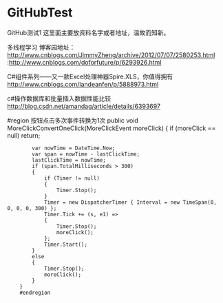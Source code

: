 # GitHubTest
GitHub测试1
这里面主要放资料名字或者地址，温故而知新。

多线程学习
博客园地址：http://www.cnblogs.com/JimmyZheng/archive/2012/07/07/2580253.html
         :http://www.cnblogs.com/doforfuture/p/6293926.html

C#组件系列——又一款Excel处理神器Spire.XLS，你值得拥有
http://www.cnblogs.com/landeanfen/p/5888973.html

c#操作数据库和批量插入数据性能比较
http://blog.csdn.net/amandag/article/details/6393697


#region 按钮点击多次事件转换为1次
        public void MoreClickConvertOneClick(MoreClickEvent moreClick)
        {
            if (moreClick == null)
                return;

            var nowTime = DateTime.Now;
            var span = nowTime - lastClickTime;
            lastClickTime = nowTime;
            if (span.TotalMilliseconds > 300)
            {
                if (Timer != null)
                {
                    Timer.Stop();
                }
                Timer = new DispatcherTimer { Interval = new TimeSpan(0, 0, 0, 0, 300) };
                Timer.Tick += (s, e1) =>
                {
                    Timer.Stop();
                    moreClick();
                };
                Timer.Start();
            }
            else
            {
                Timer.Stop();
                moreClick();
            }
        }
        #endregion
